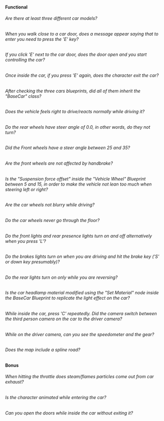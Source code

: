 #### Functional

###### Are there at least three different car models?

###### When you walk close to a car door, does a message appear saying that to enter you need to press the 'E' key?

###### If you click 'E' next to the car door, does the door open and you start controlling the car?

###### Once inside the car, if you press 'E' again, does the character exit the car?

###### After checking the three cars blueprints, did all of them inherit the "BaseCar" class?

###### Does the vehicle feels right to drive/reacts normally while driving it?

###### Do the rear wheels have steer angle of 0.0, in other words, do they not turn?

###### Did the Front wheels have a steer angle between 25 and 35?

###### Are the front wheels are not affected by handbrake?

######  Is the "Suspension force offset" inside the "Vehicle Wheel" Blueprint between 5 and 15, in order to make the vehicle not lean too much when steering left or right?

###### Are the car wheels not blurry while driving?

###### Do the car wheels never go through the floor?

###### Do the front lights and rear presence lights turn on and off alternatively when you press 'L'?

###### Do the brakes lights turn on when you are driving and hit the brake key ('S' or down key presumably)?

###### Do the rear lights turn on only while you are reversing?

###### Is the car headlamp material modified using the "Set Material" node inside the BaseCar Blueprint to replicate the light effect on the car?

###### While inside the car, press 'C' repeatedly. Did the camera switch between the third person camera on the car to the driver camera?

###### While on the driver camera, can you see the speedometer and the gear?

###### Does the map include a spline road?

#### Bonus

###### When hitting the throttle does steam/flames particles come out from car exhaust?

###### Is the character animated while entering the car?

###### Can you open the doors while inside the car without exiting it?
